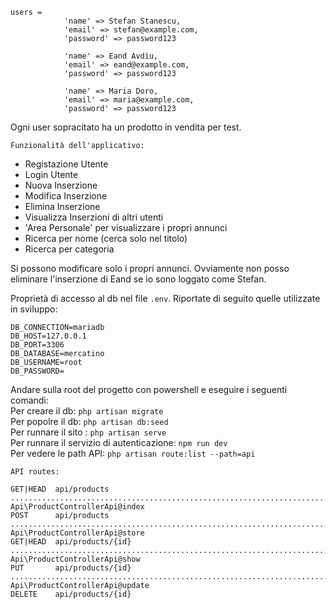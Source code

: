 
    users =
                'name' => Stefan Stanescu,
                'email' => stefan@example.com,
                'password' => password123
                
                'name' => Eand Avdiu,
                'email' => eand@example.com,
                'password' => password123
            
                'name' => Maria Doro,
                'email' => maria@example.com,
                'password' => password123
                
Ogni user sopracitato ha un prodotto in vendita per test. <br>

```Funzionalità dell'applicativo:```
- Registazione Utente
- Login Utente
- Nuova Inserzione
- Modifica Inserzione
- Elimina Inserzione
- Visualizza Inserzioni di altri utenti
- 'Area Personale' per visualizzare i propri annunci
- Ricerca per nome (cerca solo nel titolo)
- Ricerca per categoria

Si possono modificare solo i propri annunci. Ovviamente non posso eliminare l'inserzione di Eand se io sono loggato come Stefan.
<br>

Proprietà di accesso al db nel file ```.env```. Riportate di seguito quelle utilizzate in sviluppo:

    DB_CONNECTION=mariadb
    DB_HOST=127.0.0.1
    DB_PORT=3306
    DB_DATABASE=mercatino
    DB_USERNAME=root
    DB_PASSWORD=

Andare sulla root del progetto con powershell e eseguire i seguenti comandi:
<br>
Per creare il db: ```php artisan migrate```
<br>
Per popolre il db: ```php artisan db:seed```
<br>
Per runnare il sito : ```php artisan serve```
<br>
Per runnare il servizio di autenticazione: ```npm run dev```
<br>
Per vedere le path API: ```php artisan route:list --path=api```

```API routes:```

    GET|HEAD  api/products ............................................................................................................................. Api\ProductControllerApi@index
    POST      api/products ............................................................................................................................. Api\ProductControllerApi@store  
    GET|HEAD  api/products/{id} ......................................................................................................................... Api\ProductControllerApi@show  
    PUT       api/products/{id} ....................................................................................................................... Api\ProductControllerApi@update  
    DELETE    api/products/{id}